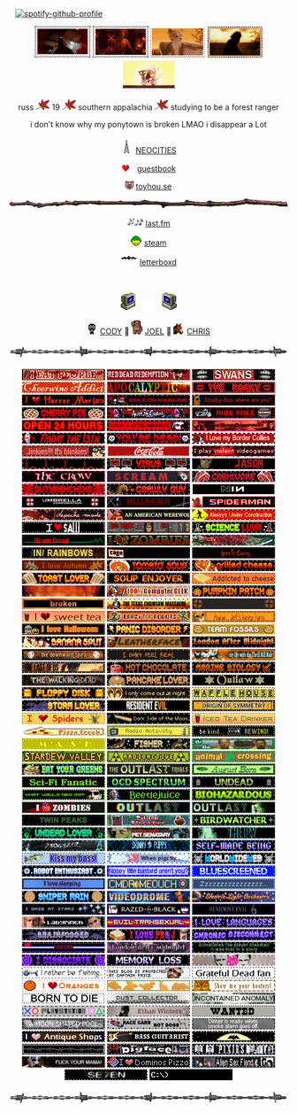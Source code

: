<code>                                     </code> [![spotify-github-profile](https://spotify-github-profile.kittinanx.com/api/view?uid=leonisnotonline&cover_image=true&theme=novatorem&show_offline=true&background_color=121212&interchange=false&bar_color=53b14f&bar_color_cover=true)](https://github.com/kittinan/spotify-github-profile) <code>                                     </code>
<br> 
<p align="center"> <a href="https://outlast.fandom.com/wiki/Night_Hunter" title="NIGHT HUNTER from Outlast Trials"><img src="nh-exec.gif"></a> <a href="https://hero.fandom.com/wiki/Jimmy_(Hardcore_Henry)" title="JIMMY from Hardcore Henry"><img src="jimmy.gif"></a> <a href="https://fantasticmrfox.fandom.com/wiki/Ash" title="ASH from Fantastic Mr. Fox"><img src="fantasticmrfox.gif"></a> <a href="" title="BUBBA from TCM"><img src="bubba.gif"></a> <a href="https://nightinthewoods.fandom.com/wiki/Gregg_Lee" title="GREGG from Night in The Woods"><img src="maeandgregg.gif"></a> </p> 
<!-- interests -->
<p align="center"> russ <img src="redleaf.gif" height="20px">  19 <img src="redleaf.gif" height="20px"> southern appalachia <img src="redleaf.gif" height="20px"> studying to be a forest ranger
<p align="center"> i don't know why my ponytown is broken LMAO i disappear a Lot
 <p align="center"> <img src="small-tower.gif" height="30px"> <a href="https://nightvisiongoggles.neocities.org/" target="_blank">NEOCITIES</a> </p>
  <p align="center"> <img src="double-heart-0001.gif"> <a href="https://jimmy.atabook.org/" target="_blank">guestbook</a> </p>
 <p align="center"><img src="pig-animal-0109.gif"> <a href="https://toyhou.se/NightVisionGoggles" target="_blank">toyhou.se</a> </p>
 <p align="center">  <img src="branch.gif">
 <p align="center"> <img src="music-grey.gif"> <a href="https://www.last.fm/user/hydrograd">last.fm</a> </p>
  <p align="center"> <img src="military-0029.gif"> <a href="https://steamcommunity.com/id/Quake1996/">steam</a> </p>
  <p align="center"> <img src="bat-animal-0077.gif"> <a href="https://letterboxd.com/pigfaced/">letterboxd</a> </p>
<br> <p align="center"> <a href="" title="MY FRIENDS"/> <img src="computeremail.gif"> </a>
<p align="center"> <img src="cody.gif"> <a href="https://github.com/neurozoned">CODY</a> 🔗 <img src="cartoon-0031.gif" height="25" width="20"> <a href="https://github.com/dethglok2000"/>JOEL</a> 🔗 <img src="horse1.gif"> <a href="https://github.com/dogsoldiers"/>CHRIS</a> 
<p align="center"> <img src="barbwire.png"> <br> 
<!-- blinkies section -->
<p align="center">
<img src="ieatpeople.gif" height="20" width="150">
 <img src="RDR.gif" height="20" width="150">
 <img src="swans.gif" height="20" width="150">
 <img src="cheerwine.gif" height="20" width="150">
<img src="apocalyptic.gif" height="20" width="150">
 <img src="rockyhorror.gif" height="20" width="150">
 <img src="horror-movies.gif" height="20" width="150">
<img src="chemlab.webp" height="20" width="150"> 
<img src="scooby.gif" height="20" width="150">
<img src="cherrypie.gif" height="20" width="150"> 
<img src="aic.webp" height="20" width="150"> 
 <img src="ride-free.gif" height="20" width="150">
<img src="24hours.gif" height="20" width="150"> 
<img src="lam2.webp" height="20" width="150"> 
<img src="snakeriverconspiracy.webp" height="20" width="150"> 
<img src="friday.gif" height="20" width="150">
<img src="youredead.gif" height="20" width="150"> 
<img src="bordercollieblinkie.gif" height="20" width="150">
 <img src="jinkies.gif" height="20" width="150">
<img src="coke.gif" height="20" width="150">
 <img src="violent-videogames.gif" height="20" width="150">
 <img src="pulse.gif" height="20" width="150">
<img src="virus.gif" height="20" width="150"> 
<img src="jason.webp" height="20" width="150"> 
 <img src="thecrow.gif" height="20" width="150">
 <img src="scream.gif" height="20" width="150">
<img src="carnivore.gif" height="20" width="150"> 
<img src="gutwrenching.gif" height="20" width="150"> 
<img src="crawlyguy.gif" height="20" width="150"> 
 <img src="NIN.gif" height="20" width="150">
 <img src="umbrellacorp.gif" height="20" width="150">
 <img src="hellraiser.gif" height="20" width="150">
 <img src="spiderman.gif" height="20" width="150">
 <img src="depeche.gif" height="20" width="150">
 <img src="americanwerewolfinlondon.gif">
 <img src="alwaysunderconstr.gif" height="20" width="150">
 <img src="saw.gif" height="20" width="150">
<img src="doom2.gif" height="20" width="150"> 
<img src="science.gif" height="20" width="150"> 
 <img src="braindead.gif" height="20" width="150">
 <img src="zombies.gif" height="20" width="150">
 <img src="salmon.gif" height="20" width="150"> 
<img src="radiohead.gif" height="20" width="150">
<img src="ratm.webp" height="20" width="150">  
 <!-- orange --> 
<img src="aliceinchains.gif" height="20" width="150">
 <img src="autumn.gif" height="20" width="150">
<img src="tomatosoup.gif" height="20" width="150"> 
<img src="grilledcheese.gif" height="20" width="150"> 
<img src="toast2.gif" height="20" width="150"> 
<img src="soupenjoyer.gif" height="20" width="150"> 
<img src="addictedtocheese.gif" height="20" width="150">
<img src="teeth.gif" height="20" width="150"> 
<img src="computergeek.gif" height="20" width="150"> 
<img src="pumpkinpatch.gif" height="20" width="150"> 
<img src="broken.gif" height="20" width="150">
<img src="tcm.webp" height="20" width="150"> 
<img src="tf2.gif" height="20" width="150"> 
 <img src="sweettea.gif" height="20" width="150">
<img src="crazyforrobots.gif" height="20" width="150"> 
<img src="shrek3.gif" height="20" width="150"> 
 <img src="lovehalloween.gif" height="20" width="150">
<img src="panicdisorder.gif" height="20" width="150"> 
<img src="team-fossil.webp" height="20" width="150"> 
<img src="bananasplit.gif" height="20" width="150">
<img src="leatherface.gif" height="20" width="150"> 
<img src="londonaftrmidnight.gif" height="20" width="150"> 
 <img src="TDS.gif" height="20" width="150">
<img src="idontfeelreal.gif" height="20" width="150"> 
<img src="tkk.gif" height="20" width="150">
<!-- brown --> 
<img src="tlou.webp" height="20" width="150">  
<img src="hotchoc.gif" height="20" width="150"> 
<img src="marinebiology.gif" height="20" width="150"> 
<img src="twd-blinkie.webp" height="20" width="150"> 
<img src="pancake.gif" height="20" width="150">
<img src="outlaw.gif" height="20" width="150">  
 <!-- yellow --> 
<img src="floppydisk.gif" height="20" width="150"> 
<img src="night.gif" height="20" width="150"> 
<img src="wafflehouse.gif" height="20" width="150">
<img src="stormlover.gif" height="20" width="150"> 
 <img src="RE7.gif" height="20" width="150">
 <img src="originofsymmetry.gif" height="20" width="150">
<img src="spiders.gif" height="20" width="150"> 
 <img src="pinkfloyd.gif" height="20" width="150">
 <img src="iced-tea.gif" height="20" width="150">
<img src="pizzafreak.webp" height="20" width="150"> 
 <img src="radioactivity.gif" height="20" width="150">
<img src="rewind.gif" height="20" width="150"> 
 <img src="mash.gif" height="20" width="150">
<img src="fisher.gif" height="20" width="150"> 
 <!-- green --> 
<img src="brba.gif" height="20" width="150">
<img src="sdv.gif" height="20" width="150">
<img src="radioactive2.webp" height="20" width="150"> 
 <img src="ac.gif" height="20" width="150">
<img src="greens.gif" height="20" width="150"> 
<img src="theoutlasttrials.gif">
 <img src="august.gif" height="20" width="150">
<img src="scifi.webp" height="20" width="150"> 
<img src="ocd.gif" height="20" width="150"> 
<img src="undead1.gif" height="20" width="150"> 
<img src="wwnd.gif" height="20" width="150">
 <img src="beetlejuice.gif" height="20" width="150">
<img src="biohazardous.gif" height="20" width="150"> 
<img src="i-love-zombies.gif" height="20" width="150"> 
 <img src="outlast.gif" height="20" width="150">
<img src="whistleblower.gif" height="20" width="150">
 <img src="twinpeaks.gif" height="20" width="150">
<img src="Slimerancher-hunter.gif" height="20" width="150">
<img src="birdwatcher.gif" height="20" width="150"> 
<img src="undead.gif" height="20" width="150"> 
 <img src="petsematary.gif" height="20" width="150">
 <!-- blue -->
<img src="thefly.webp" height="20" width="150"> 
 <img src="donniedarko.gif" height="20" width="150">
<img src="skinny-puppy.gif" height="20" width="150">
 <img src="self-madebeing.gif" height="20" width="150">
 <img src="kissmybass.gif" height="20" width="150">
<img src="pigsfly.gif" height="20" width="150">
<img src="www.gif" height="20" width="150">  
<img src="robot.gif" height="20" width="150"> 
 <img src="bastard.gif" height="20" width="150">
<img src="bluescreened.gif" height="20" width="150"> 
<img src="sleeping.gif" height="20" width="150"> 
 <img src="cmdrmeouch.gif" height="20" width="150">
<img src="zzzz.gif" height="20" width="150"> 
<img src="snipermain.gif" height="20" width="150"> 
 <img src="videodrome.gif" height="20" width="150">
 <img src="ELO.gif" height="20" width="150">
 <!-- purple --> 
<img src="stargaze.gif" height="20" width="150">
 <img src="razedinblack.webp" height="20" width="150">
 <img src="RE6.gif" height="20" width="150">
 <img src="labyrinth.gif" height="20" width="150">
<img src="eviltrans.gif" height="20" width="150"> 
<img src="languages.gif" height="20" width="150">
<img src="brainfogged.gif" height="20" width="150">
<img src="pb&j.gif" height="20" width="150"> 
<img src="chronicdisconnect.gif" height="20" width="150"> 
<img src="leather_.webp" height="20" width="150"> 
 <img src="lam.gif" height="20" width="150"> 
<img src="minecraft.gif" height="20" width="150">
<img src="dissociate.gif" height="20" width="150"> 
<img src="memoryloss.gif" height="20" width="150"> 
<img src="fight-club.webp" height="20" width="150"> 
<!-- white -->
<img src="fishin.gif" height="20" width="150">
<img src="price2.webp" height="20" width="150"> 
<img src="deadfan.gif" height="20" width="150">
 <img src="oranges.gif" height="20" width="150">
<img src="chickennuggets.gif" height="20" width="150">
 <img src="hooters.gif" height="20" width="150">
<img src="borntodie.gif" height="20" width="150">
<!-- grey -->
 <img src="dustcollector.gif" height="20" width="150">
<img src="anomaly.gif" height="20" width="150">
 <img src="ps.gif" height="20" width="150">  
<img src="ethan.gif" height="20" width="150">
<img src="wanted.gif" height="20" width="150"> 
<img src="moonshapedpool.webp" height="20" width="150"> 
 <img src="cars-not-dogs.gif" height="20" width="150">
<img src="smokealarm.gif" height="20" width="150"> 
<!-- black -->
<img src="antiqueshops.gif" height="20" width="150"> 
 <img src="bass.gif" height="20" width="150">
<img src="batty.gif" height="20" width="150"> 
<img src="wire.webp" height="20" width="150"> 
<img src="pigface.webp" height="20" width="150"> 
<img src="pixies.gif" height="20" width="150"> 
<img src="captspaulding.gif" height="20" width="150"> 
 <img src="pizza.gif" height="20" width="150">
<img src="asf.gif" height="20" width="150"> 
<img src="seven.gif" height="20" width="150">
<img src="console.webp" height="20" width="150"> 
</p>
<p align="center"> <img src="barbwire.png">
